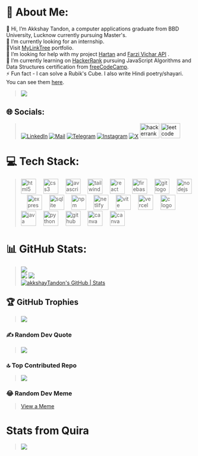 # 💫 About Me:
👋 Hi, I’m Akkshay Tandon, a computer applications graduate from BBD University, Lucknow currently pursuing Master's.<br>🔭 I’m currently looking for an internship.<br>🔗Visit [MyLinkTree](https://akkshaytandon.github.io/MyLinkTree/) portfolio.<br>🤝 I’m looking for help with my project [Hartan](https://github.com/akkshayTandon/react-hartan) and [Farzi Vichar API](https://github.com/akkshayTandon/farzi-vichar-api) .<br>🌱 I’m currently learning on [HackerRank](https://www.hackerrank.com/profile/akkshay65) pursuing JavaScript Algorithms and Data Structures certification from [freeCodeCamp](https://www.freecodecamp.org/learn/javascript-algorithms-and-data-structures/).<br>⚡ Fun fact - I can solve a Rubik's Cube. I also write Hindi poetry/shayari. You can see them [here](https://www.instagram.com/farzivichar/).

> [![](https://visitcount.itsvg.in/api?id=akkshayTandon&icon=5&color=12)](https://visitcount.itsvg.in)

## 🌐 Socials:
> [![LinkedIn](https://raw.githubusercontent.com/maurodesouza/profile-readme-generator/master/src/assets/icons/social/linkedin/default.svg)](https://linkedin.com/in/akkshaytandon)
[![Mail](https://raw.githubusercontent.com/maurodesouza/profile-readme-generator/master/src/assets/icons/social/gmail/default.svg)](mailto:akkshay65@gmail.com)
[![Telegram](https://raw.githubusercontent.com/maurodesouza/profile-readme-generator/master/src/assets/icons/social/telegram/default.svg)](https://t.me/akkshaytandon)
[![Instagram](https://skillicons.dev/icons?i=instagram)](https://www.instagram.com/tandonakkshay/)
[![X](https://img.shields.io/badge/X-%23000000.svg?style=for-the-badge&logo=X&logoColor=white)](https://x.com/AkkshayTandon)
<a href="https://www.hackerrank.com/profile/akkshay65"><img src="https://raw.githubusercontent.com/maurodesouza/profile-readme-generator/master/src/assets/icons/social/hackerrank/default.svg" width="52" height="40" alt="hackerrank logo"  /></a>
<a href="https://leetcode.com/u/akkshaytandon/"><img src="https://img.icons8.com/?size=100&id=wDGo581Ea5Nf&format=png&color=000000" width="52" height="40" alt="leetcode logo"  /></a>

# 💻 Tech Stack:

<!--
> ![C](https://img.shields.io/badge/c-%2300599C.svg?style=plastic&logo=c&logoColor=white) ![Java](https://img.shields.io/badge/java-%23ED8B00.svg?style=plastic&logo=openjdk&logoColor=white) ![Python](https://img.shields.io/badge/python-3670A0?style=plastic&logo=python&logoColor=ffdd54) ![JavaScript](https://img.shields.io/badge/javascript-%23323330.svg?style=plastic&logo=javascript&logoColor=%23F7DF1E) ![Firebase](https://img.shields.io/badge/firebase-%23039BE5.svg?style=plastic&logo=firebase) ![GithubPages](https://img.shields.io/badge/github%20pages-121013?style=plastic&logo=github&logoColor=white) ![Netlify](https://img.shields.io/badge/netlify-%23000000.svg?style=plastic&logo=netlify&logoColor=#00C7B7) ![Vercel](https://img.shields.io/badge/vercel-%23000000.svg?style=plastic&logo=vercel&logoColor=white) ![Express.js](https://img.shields.io/badge/express.js-%23404d59.svg?style=plastic&logo=express&logoColor=%2361DAFB) ![NodeJS](https://img.shields.io/badge/node.js-6DA55F?style=plastic&logo=node.js&logoColor=white) ![React](https://img.shields.io/badge/react-%2320232a.svg?style=plastic&logo=react&logoColor=%2361DAFB) ![TailwindCSS](https://img.shields.io/badge/tailwindcss-%2338B2AC.svg?style=plastic&logo=tailwind-css&logoColor=white) ![Vite](https://img.shields.io/badge/vite-%23646CFF.svg?style=plastic&logo=vite&logoColor=white) ![Nodemon](https://img.shields.io/badge/NODEMON-%23323330.svg?style=plastic&logo=nodemon&logoColor=%BBDEAD) ![NPM](https://img.shields.io/badge/NPM-%23CB3837.svg?style=plastic&logo=npm&logoColor=white) ![Firebase](https://img.shields.io/badge/Firebase-039BE5?style=plastic&logo=Firebase&logoColor=white) ![Canva](https://img.shields.io/badge/Canva-%2300C4CC.svg?style=plastic&logo=Canva&logoColor=white) ![CSS3](https://img.shields.io/badge/css3-%231572B6.svg?style=plastic&logo=css3&logoColor=white) ![HTML5](https://img.shields.io/badge/html5-%23E34F26.svg?style=plastic&logo=html5&logoColor=white)
-->

> <div align="left">
>  <img src="https://cdn.jsdelivr.net/gh/devicons/devicon/icons/html5/html5-original.svg" height="40" alt="html5 logo"  />
>  <img width="12" />
>  <img src="https://cdn.jsdelivr.net/gh/devicons/devicon/icons/css3/css3-original.svg" height="40" alt="css3 logo"  />
>  <img width="12" />
>  <img src="https://cdn.jsdelivr.net/gh/devicons/devicon/icons/javascript/javascript-original.svg" height="40" alt="javascript logo"  />
>  <img width="12" />
>  <img src="https://cdn.simpleicons.org/tailwindcss/06B6D4" height="40" alt="tailwindcss logo"  />
>  <img width="12" />
>  <img src="https://cdn.jsdelivr.net/gh/devicons/devicon/icons/react/react-original.svg" height="40" alt="react logo"  />
>  <img width="12" />
>  <img src="https://skillicons.dev/icons?i=firebase" height="40" alt="firebase logo"  />
>  <img width="12" />
>  <img src="https://cdn.jsdelivr.net/gh/devicons/devicon/icons/git/git-original.svg" height="40" alt="git logo"  />
>  <img width="12" />
>  <img src="https://skillicons.dev/icons?i=nodejs" height="40" alt="nodejs logo"  />
>  <img width="12" />
>  <img src="https://skillicons.dev/icons?i=express" height="40" alt="express logo"  />
>  <img width="12" />
>  <img src="https://skillicons.dev/icons?i=sqlite" height="40" alt="sqlite logo" />
>  <img width="12" />
>  <img src="https://cdn.jsdelivr.net/gh/devicons/devicon/icons/npm/npm-original-wordmark.svg" height="40" alt="npm logo"  />
>  <img width="12" />
>  <img src="https://cdn.simpleicons.org/netlify/00C7B7" height="40" alt="netlify logo"  />
>  <img width="12" />
>  <img src="https://skillicons.dev/icons?i=vite" height="40" alt="vite logo"  />
>  <img width="12" />
>  <img src="https://skillicons.dev/icons?i=vercel" height="40" alt="vercel logo"  />
>  <img width="12" />
>  <img src="https://cdn.jsdelivr.net/gh/devicons/devicon/icons/c/c-original.svg" height="40" alt="c logo"  />
>  <img width="12" />
>  <img src="https://cdn.jsdelivr.net/gh/devicons/devicon/icons/java/java-original.svg" height="40" alt="java logo"  />
>  <img width="12" />
>  <img src="https://cdn.jsdelivr.net/gh/devicons/devicon/icons/python/python-original.svg" height="40" alt="python logo"  />
>  <img width="12" />
>  <img src="https://skillicons.dev/icons?i=github" height="40" alt="github logo"  />
>  <img width="12" />
>  <img src="https://cdn.jsdelivr.net/gh/devicons/devicon/icons/canva/canva-original.svg" height="40" alt="canva logo"  />
>  <img width="12" />
>  <img src="https://skillicons.dev/icons?i=markdown" height="40" alt="canva logo"  /> 
> </div>

# 📊 GitHub Stats:
> ![](https://github-readme-stats.vercel.app/api/top-langs/?username=akkshayTandon&theme=radical&hide_border=true&include_all_commits=true&count_private=false&layout=compact)<br/> ![](https://github-readme-streak-stats.herokuapp.com/?user=akkshayTandon&theme=radical&hide_border=true)  ![](https://github-readme-stats.vercel.app/api?username=akkshayTandon&theme=radical&hide_border=true&include_all_commits=true&count_private=false)<br/>
 [![akkshayTandon's GitHub | Stats](https://stats.quine.sh/akkshayTandon/github?theme=dark)](https://quine.sh?utm_source=widgets&utm_campaign=akkshayTandon)

## 🏆 GitHub Trophies
> ![](https://github-profile-trophy.vercel.app/?username=akkshayTandon&theme=onedark&no-frame=true&no-bg=false&margin-w=4)

### ✍️ Random Dev Quote
> ![](https://quotes-github-readme.vercel.app/api?type=horizontal&theme=dark)

### 🔝 Top Contributed Repo
> ![](https://github-contributor-stats.vercel.app/api?username=akkshayTandon&limit=5&theme=onedark&combine_all_yearly_contributions=true)

### 😂 Random Dev Meme
<!-- > <img src='https://randommeme-five.vercel.app/' style="height: 400px;"/> -->
> <a href='https://codermemes.vercel.app/' style="height: 400px;">View a Meme<a/>


<!-- Proudly created with GPRM ( https://gprm.itsvg.in ) -->

# Stats from Quira
<!-- > [![akkshayTandon's GitHub | Languages Over Time](https://stats.quine.sh/akkshayTandon/languages-over-time?theme=dark)](https://quine.sh?utm_source=widgets&utm_campaign=akkshayTandon) -->
> [![](https://stats.quine.sh/akkshayTandon/languages-over-time?theme=dark)](https://quine.sh?utm_source=widgets&utm_campaign=akkshayTandon)

<!---
akkshayTandon/akkshayTandon is a ✨ special ✨ repository because its `README.md` (this file) appears on your GitHub profile.
You can click the Preview link to take a look at your changes.
--->
